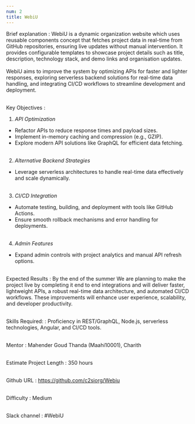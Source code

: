 ```yaml
---
num: 2
title: WebiU
---
```

Brief explanation
: WebiU is a dynamic organization website which uses reusable components concept that fetches project data in real-time from GitHub repositories, ensuring live updates without manual intervention. It provides configurable templates to showcase project details such as title, description, technology stack, and demo links and organisation updates.
<br><br>
WebiU aims to improve the system by optimizing APIs for faster and lighter responses, exploring serverless backend solutions for real-time data handling, and integrating CI/CD workflows to streamline development and deployment.
<br><br>

Key Objectives
: 

1. *API Optimization*
* Refactor APIs to reduce response times and payload sizes.
* Implement in-memory caching and compression (e.g., GZIP).
* Explore modern API solutions like GraphQL for efficient data fetching.
<br><br>

2. *Alternative Backend Strategies*
* Leverage serverless architectures to handle real-time data effectively and scale dynamically.
<br><br>

3. *CI/CD Integration*
* Automate testing, building, and deployment with tools like GitHub Actions.
* Ensure smooth rollback mechanisms and error handling for deployments.
<br><br>

4. *Admin Features*
* Expand admin controls with project analytics and manual API refresh options.
<br><br>


Expected Results
: By the end of the summer We are planning to make the project live by completing it end to end integrations and will deliver faster, lightweight APIs, a robust real-time data architecture, and automated CI/CD workflows. These improvements will enhance user experience, scalability, and developer productivity.
<br><br>

Skills Required:
: Proficiency in REST/GraphQL, Node.js, serverless technologies, Angular, and CI/CD tools.
<br><br>

Mentor
: Mahender Goud Thanda (Maahi10001), Charith
<br><br>

Estimate Project Length
: 350 hours
<br><br>

Github URL
: <https://github.com/c2siorg/Webiu>
<br><br>

Difficulty
:  Medium
<br><br>

Slack channel
: #WebiU
<br><br>